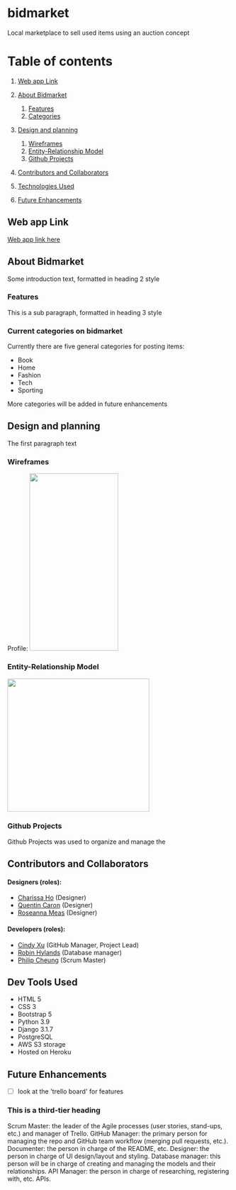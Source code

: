 # bidmarket
Local marketplace to sell used items using an auction concept

# Table of contents
1. [Web app Link](#link)
2. [About Bidmarket](#about)
    1.  [Features](#features)
    2.  [Categories](#categories)

3. [Design and planning](#designandplanning)
    1. [Wireframes](#Wireframes)
    2. [Entity-Relationship Model](#ERD)
    3. [Github Projects](#trello)
4. [Contributors and Collaborators](#contributors)
5. [Technologies Used](#technology)
6. [Future Enhancements](#futureenhancement)

## Web app Link <a name="link"></a>
[Web app link here](https://bidmarket.herokuapp.com/)

## About Bidmarket <a name="about"></a>
Some introduction text, formatted in heading 2 style

### Features <a name="features"></a>
This is a sub paragraph, formatted in heading 3 style

### Current categories on bidmarket <a name="categories"></a>
Currently there are five general categories for posting items: 
- Book
- Home
- Fashion
- Tech
- Sporting

More categories will be added in future enhancements

## Design and planning <a name="designandplanning"></a>
The first paragraph text

### Wireframes <a name="Wireframes"></a>
Profile: <img src="https://bitmarket-assets.s3.amazonaws.com/profile.png" height="400px" width="200px" >

### Entity-Relationship Model <a name="ERD"></a>
<img src="https://bitmarket-assets.s3.amazonaws.com/bidmarket+ERD-v1.1.png" height="300px" width="320px" >

### Github Projects <a name="trello"></a>
Github Projects was used to organize and manage the 

## Contributors and Collaborators <a name="contributors"></a>
#### Designers (roles):
* [Charissa Ho] (Designer)
* [Quentin Caron] (Designer)
* [Roseanna Meas] (Designer)

#### Developers (roles):
* [Cindy Xu] (GitHub Manager, Project Lead)
* [Robin Hylands] (Database manager)
* [Philip Cheung] (Scrum Master)

## Dev Tools Used <a name="technology"></a>
* HTML 5
* CSS 3
* Bootstrap 5
* Python 3.9
* Django 3.1.7
* PostgreSQL
* AWS S3 storage
* Hosted on Heroku

## Future Enhancements <a name="futureenhancement"></a>



- [ ] look at the 'trello board' for features


### This is a third-tier heading


Scrum Master: the leader of the Agile processes (user stories, stand-ups, etc.) and manager of Trello.
GitHub Manager: the primary person for managing the repo and GitHub team workflow (merging pull requests, etc.).
Documenter: the person in charge of the README, etc.
Designer: the person in charge of UI design/layout and styling.
Database manager: this person will be in charge of creating and managing the models and their relationships.
API Manager: the person in charge of researching, registering with, etc. APIs.



[Charissa Ho]: https://www.linkedin.com/in/charissatho/
[Quentin Caron]: https://www.linkedin.com/in/q-caron/
[Roseanna Meas]: https://www.linkedin.com/in/roseannajm/
[Cindy Xu]: https://github.com/C1ndyy
[Robin Hylands]: https://github.com/robin10125
[Philip Cheung]: https://github.com/pdccheung



